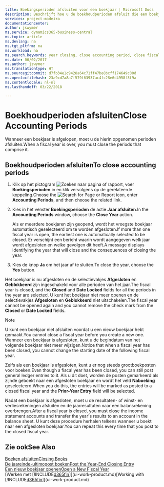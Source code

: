 ```yaml
---
title: Boekingsperioden afsluiten voor een boekjaar | Microsoft Docs
description: Beschrijft hoe u de boekhoudperioden afsluit die een boekjaar vormen.
services: project-madeira
documentationcenter: 
author: jswymer
ms.service: dynamics365-business-central
ms.topic: article
ms.devlang: na
ms.tgt_pltfrm: na
ms.workload: na
ms.search.keywords: year closing, close accounting period, close fiscal year, bank account detailed trial balance
ms.date: 06/02/2017
ms.author: jswymer
ms.translationtype: HT
ms.sourcegitcommit: d7fb34e1c9428a64c71ff47be8bcff174649c00d
ms.openlocfilehash: 23a9cd7a8a7f579f63937ac4fc28e6d4958f3f9a
ms.contentlocale: nl-nl
ms.lasthandoff: 03/22/2018

---
```

# <a name="close-accounting-periods"></a><span data-ttu-id="f1479-103">Boekhoudperioden afsluiten</span><span class="sxs-lookup"><span data-stu-id="f1479-103">Close Accounting Periods</span></span>
<span data-ttu-id="f1479-104">Wanneer een boekjaar is afgelopen, moet u de hierin opgenomen perioden afsluiten.</span><span class="sxs-lookup"><span data-stu-id="f1479-104">When a fiscal year is over, you must close the periods that comprise it.</span></span>

## <a name="to-close-accounting-periods"></a><span data-ttu-id="f1479-105">Boekhoudperioden afsluiten</span><span class="sxs-lookup"><span data-stu-id="f1479-105">To close accounting periods</span></span>
1. <span data-ttu-id="f1479-106">Klik op het pictogram ![Zoeken naar pagina of rapport](media/ui-search/search_small.png "pictogram Zoeken naar pagina of rapport"), voer **Boekingsperioden** in en klik vervolgens op de gerelateerde koppeling.</span><span class="sxs-lookup"><span data-stu-id="f1479-106">Choose the ![Search for Page or Report](media/ui-search/search_small.png "Search for Page or Report icon") icon, enter **Accounting Periods**, and then choose the related link.</span></span>
2. <span data-ttu-id="f1479-107">Kies in het venster **Boekingsperioden** de actie **Jaar afsluiten**.</span><span class="sxs-lookup"><span data-stu-id="f1479-107">In the **Accounting Periods** window, choose the **Close Year** action.</span></span>

    <span data-ttu-id="f1479-108">Als er meerdere boekjaren zijn geopend, wordt het vroegste boekjaar automatisch geselecteerd om te worden afgesloten.</span><span class="sxs-lookup"><span data-stu-id="f1479-108">If more than one fiscal year is open, the earliest one is automatically selected to be closed.</span></span> <span data-ttu-id="f1479-109">Er verschijnt een bericht waarin wordt aangegeven welk jaar wordt afgesloten en welke gevolgen dit heeft.</span><span class="sxs-lookup"><span data-stu-id="f1479-109">A message displays identifying the year that will close and the consequences of closing the year.</span></span>
3. <span data-ttu-id="f1479-110">Kies de knop **Ja** om het jaar af te sluiten.</span><span class="sxs-lookup"><span data-stu-id="f1479-110">To close the year, choose the **Yes** button.</span></span>

<span data-ttu-id="f1479-111">Het boekjaar is nu afgesloten en de selectievakjes **Afgesloten** en **Geblokkeerd** zijn ingeschakeld voor alle perioden van het jaar.</span><span class="sxs-lookup"><span data-stu-id="f1479-111">The fiscal year is closed, and the **Closed** and **Date Locked** fields for all the periods in the year are selected.</span></span> <span data-ttu-id="f1479-112">U kunt het boekjaar niet meer openen en de selectievakjes **Afgesloten** en **Geblokkeerd** niet uitschakelen.</span><span class="sxs-lookup"><span data-stu-id="f1479-112">The fiscal year cannot be opened again and you cannot remove the check mark from the **Closed** or **Date Locked** fields.</span></span>

> [!NOTE]  
>   <span data-ttu-id="f1479-113">U kunt een boekjaar niet afsluiten voordat u een nieuw boekjaar hebt gemaakt.</span><span class="sxs-lookup"><span data-stu-id="f1479-113">You cannot close a fiscal year before you create a new one.</span></span> <span data-ttu-id="f1479-114">Wanneer een boekjaar is afgesloten, kunt u de begindatum van het volgende boekjaar niet meer wijzigen.</span><span class="sxs-lookup"><span data-stu-id="f1479-114">Notice that when a fiscal year has been closed, you cannot change the starting date of the following fiscal year.</span></span>

<span data-ttu-id="f1479-115">Zelfs als een boekjaar is afgesloten, kunt u er nog steeds grootboekposten voor boeken.</span><span class="sxs-lookup"><span data-stu-id="f1479-115">Even though a fiscal year has been closed, you can still post general ledger entries to it.</span></span> <span data-ttu-id="f1479-116">Als u dit doet, worden de posten gemarkeerd als zijnde geboekt naar een afgesloten boekjaar en wordt het veld **Naboeking** geselecteerd.</span><span class="sxs-lookup"><span data-stu-id="f1479-116">When you do this, the entries will be marked as posted to a closed fiscal year and the **Prior-Year Entry** field will be selected.</span></span>

<span data-ttu-id="f1479-117">Nadat een boekjaar is afgesloten, moet u de resultaten- of winst- en verliesrekeningen afsluiten en de jaarresultaten naar een balansrekening overbrengen.</span><span class="sxs-lookup"><span data-stu-id="f1479-117">After a fiscal year is closed, you must close the income statement accounts and transfer the year's results to an account in the balance sheet.</span></span> <span data-ttu-id="f1479-118">U kunt deze procedure herhalen telkens wanneer u boekt naar een afgesloten boekjaar.</span><span class="sxs-lookup"><span data-stu-id="f1479-118">You can repeat this every time that you post to the closed fiscal year.</span></span>

## <a name="see-also"></a><span data-ttu-id="f1479-119">Zie ook</span><span class="sxs-lookup"><span data-stu-id="f1479-119">See Also</span></span>
[<span data-ttu-id="f1479-120">Boeken afsluiten</span><span class="sxs-lookup"><span data-stu-id="f1479-120">Closing Books</span></span>](year-close-books.md)  
[<span data-ttu-id="f1479-121">De jaareinde-ultimopost boeken</span><span class="sxs-lookup"><span data-stu-id="f1479-121">Post the Year-End Closing Entry</span></span>](year-how-post-year-end-close-entry.md)  
[<span data-ttu-id="f1479-122">Een nieuw boekjaar openen</span><span class="sxs-lookup"><span data-stu-id="f1479-122">Open a New Fiscal Year</span></span>](finance-how-open-new-fiscal-year.md)  
<span data-ttu-id="f1479-123">[Werken met [!INCLUDE[d365fin](includes/d365fin_md.md)]](ui-work-product.md)</span><span class="sxs-lookup"><span data-stu-id="f1479-123">[Working with [!INCLUDE[d365fin](includes/d365fin_md.md)]](ui-work-product.md)</span></span>

